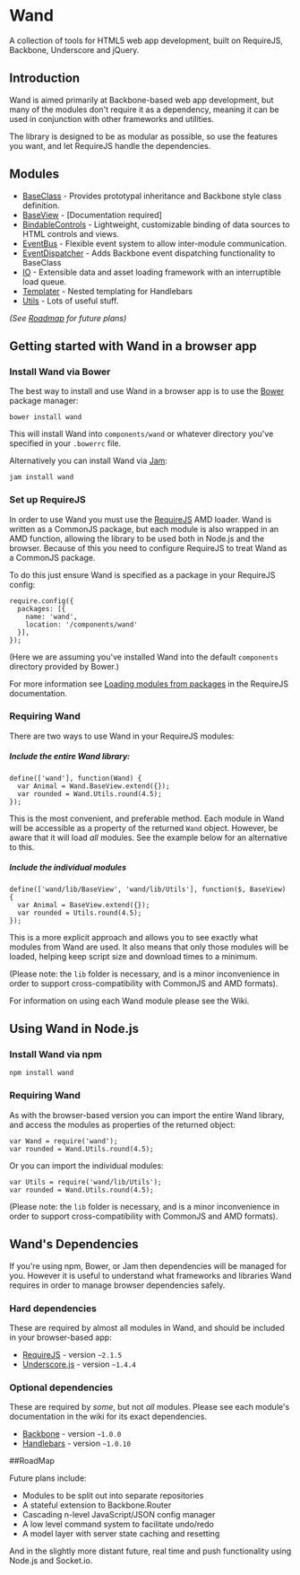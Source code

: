 # Wand

A collection of tools for HTML5 web app development, built on RequireJS, Backbone, Underscore and jQuery.

## Introduction

Wand is aimed primarily at Backbone-based web app development, but many of the modules don't require it as a dependency, meaning it can be used in conjunction with other frameworks and utilities.

The library is designed to be as modular as possible, so use the features you want, and let RequireJS handle the dependencies.


## Modules
* [BaseClass](https://github.com/wandjs/wand/wiki/BaseClass) - Provides prototypal inheritance and Backbone style class definition.
* [BaseView](https://github.com/wandjs/wand/wiki/BaseView) - [Documentation required]
* [BindableControls](https://github.com/wandjs/wand/wiki/BindableControls) - Lightweight, customizable binding of data sources to HTML controls and views.
* [EventBus](https://github.com/wandjs/wand/wiki/EventBus) - Flexible event system to allow inter-module communication.
* [EventDispatcher](https://github.com/wandjs/wand/wiki/EventDispatcher) - Adds Backbone event dispatching functionality to BaseClass
* [IO](https://github.com/wandjs/wand/wiki/IO) - Extensible data and asset loading framework with an interruptible load queue.
* [Templater](https://github.com/wandjs/wand/wiki/Templater) - Nested templating for Handlebars
* [Utils](https://github.com/wandjs/wand/wiki/Utils) - Lots of useful stuff.

*(See [Roadmap](https://github.com/wandjs/wand#roadmap) for future plans)*



## Getting started with Wand in a browser app

### Install Wand via Bower

The best way to install and use Wand in a browser app is to use the [Bower](http://bower.io/) package manager:

    bower install wand

This will install Wand into `components/wand` or whatever directory you've specified in your `.bowerrc` file.

Alternatively you can install Wand via [Jam](http://jamjs.org/):

    jam install wand


### Set up RequireJS

In order to use Wand you must use the [RequireJS](http://requirejs.org/) AMD loader. Wand is written as a CommonJS package, but each module is also wrapped in an AMD function, allowing the library to be used both in Node.js and the browser. Because of this you need to configure RequireJS to treat Wand as a CommonJS package.

To do this just ensure Wand is specified as a package in your RequireJS config:

    require.config({
      packages: [{
        name: 'wand',
        location: '/components/wand'
      }],
    });

(Here we are assuming you've installed Wand into the default `components` directory provided by Bower.)

For more information see [Loading modules from packages](http://requirejs.org/docs/api.html#packages) in the RequireJS documentation.


### Requiring Wand

There are two ways to use Wand in your RequireJS modules:

##### Include the entire Wand library:

    define(['wand'], function(Wand) {
      var Animal = Wand.BaseView.extend({});
      var rounded = Wand.Utils.round(4.5);
    });

This is the most convenient, and preferable method. Each module in Wand will be accessible as a property of the returned `Wand` object. However, be aware that it will load *all* modules. See the example below for an alternative to this.

##### Include the individual modules

    define(['wand/lib/BaseView', 'wand/lib/Utils'], function($, BaseView) {
      var Animal = BaseView.extend({});
      var rounded = Utils.round(4.5);
    });

This is a more explicit approach and allows you to see exactly what modules from Wand are used. It also means that only those modules will be loaded, helping keep script size and download times to a minimum.

(Please note: the `lib` folder is necessary, and is a minor inconvenience in order to support cross-compatibility with CommonJS and AMD formats).

For information on using each Wand module please see the Wiki.


## Using Wand in Node.js

### Install Wand via npm

    npm install wand


### Requiring Wand

As with the browser-based version you can import the entire Wand library, and access the modules as properties of the returned object:

    var Wand = require('wand');
    var rounded = Wand.Utils.round(4.5);

Or you can import the individual modules:

    var Utils = require('wand/lib/Utils');
    var rounded = Wand.Utils.round(4.5);

(Please note: the `lib` folder is necessary, and is a minor inconvenience in order to support cross-compatibility with CommonJS and AMD formats).


## Wand's Dependencies

If you're using npm, Bower, or Jam then dependencies will be managed for you. However it is  useful to understand what frameworks and libraries Wand requires in order to manage browser dependencies safely.


### Hard dependencies

These are required by almost all modules in Wand, and should be included in your browser-based app:

* [RequireJS](http://requirejs.org/) - version `~2.1.5`
* [Underscore.js](http://underscorejs.org/) - version `~1.4.4`


### Optional dependencies

These are required by *some*, but not *all* modules. Please see each module's documentation in the wiki for its exact dependencies.

* [Backbone](http://backbonejs.org/) - version `~1.0.0`
* [Handlebars](http://handlebarsjs.com/) - version `~1.0.10`


##RoadMap

Future plans include:

* Modules to be split out into separate repositories
* A stateful extension to Backbone.Router
* Cascading n-level JavaScript/JSON config manager
* A low level command system to facilitate undo/redo
* A model layer with server state caching and resetting

And in the slightly more distant future, real time and push functionality using Node.js and Socket.io.